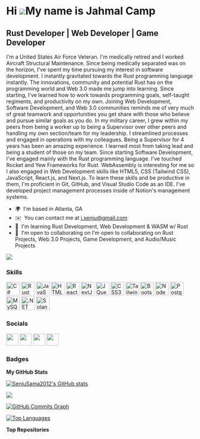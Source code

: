Hi ![](https://user-images.githubusercontent.com/18350557/176309783-0785949b-9127-417c-8b55-ab5a4333674e.gif)My name is Jahmal Camp
===================================================================================================================================

Rust Developer | Web Developer | Game Developer
-----------------------------------------------

I'm a United States Air Force Veteran. I'm medically retired and I worked Aircraft Structural Maintenance. Since being medically separated was on the horizon, I've spent my time pursuing my interest in software development. I instantly gravitated towards the Rust programming language instantly. The innovations, community and potential Rust has on the programming world and Web 3.0 made me jump into learning. Since starting, I've learned how to work towards programming goals, self-taught regiments, and productivity on my own. Joining Web Development, Software Development, and Web 3.0 communities reminds me of very much of great teamwork and opportunities you get share with those who believe and pursue similar goals as you do. In my military career, I grew within my peers from being a worker up to being a Supervisor over other peers and handling my own section/team for my leadership. I streamlined processes and engaged in operations with my colleagues. Being a Supervisor for 4 years has been an amazing experience. I learned most from taking lead and being a student of those on my team. Since starting Software Development, I've engaged mainly with the Rust programming language. I've touched Rocket and Yew Frameworks for Rust. WebAssembly is interesting for me so I also engaged in Web Development skills like HTML5, CSS (Tailwind CSS), JavaScript, React.js, and Next.js. To learn these skills and be productive in them, I'm proficient in Git, GitHub, and Visual Studio Code as an IDE. I've developed project management processes inside of Notion's management systems.

* 🌍  I'm based in Atlanta, GA
* ✉️  You can contact me at [j.senju@gmail.com](mailto:j.senju@gmail.com)
* 🧠  I'm learning Rust Development, Web Development & WASM w/ Rust
* 🤝  I'm open to collaborating on I'm open to collaborating on Rust Projects, Web 3.0 Projects, Game Development, and Audio/Music Projects

<a href="https://www.github.com/SenjuSama2012" target="_blank" rel="noreferrer"><img
src="https://img.shields.io/github/followers/SenjuSama2012?logo=github&style=for-the-badge&color=22c55e&labelColor=27272a" /></a>

### Skills


<p align="left">
<a href="https://docs.microsoft.com/en-us/dotnet/csharp/" target="_blank" rel="noreferrer"><img src="https://raw.githubusercontent.com/danielcranney/readme-generator/main/public/icons/skills/csharp-colored.svg" width="36" height="36" alt="C#" /></a>
<a href="https://www.rust-lang.org/" target="_blank" rel="noreferrer"><img src="https://raw.githubusercontent.com/danielcranney/readme-generator/main/public/icons/skills/rust-colored.svg" width="36" height="36" alt="Rust" /></a>
<a href="https://developer.mozilla.org/en-US/docs/Web/JavaScript" target="_blank" rel="noreferrer"><img src="https://raw.githubusercontent.com/danielcranney/readme-generator/main/public/icons/skills/javascript-colored.svg" width="36" height="36" alt="JavaScript" /></a>
<a href="https://developer.mozilla.org/en-US/docs/Glossary/HTML5" target="_blank" rel="noreferrer"><img src="https://raw.githubusercontent.com/danielcranney/readme-generator/main/public/icons/skills/html5-colored.svg" width="36" height="36" alt="HTML5" /></a>
<a href="https://reactjs.org/" target="_blank" rel="noreferrer"><img src="https://raw.githubusercontent.com/danielcranney/readme-generator/main/public/icons/skills/react-colored.svg" width="36" height="36" alt="React" /></a>
<a href="https://nextjs.org/docs" target="_blank" rel="noreferrer"><img src="https://raw.githubusercontent.com/danielcranney/readme-generator/main/public/icons/skills/nextjs-colored.svg" width="36" height="36" alt="NextJs" /></a>
<a href="https://jquery.com/" target="_blank" rel="noreferrer"><img src="https://raw.githubusercontent.com/danielcranney/readme-generator/main/public/icons/skills/jquery-colored.svg" width="36" height="36" alt="JQuery" /></a>
<a href="https://www.w3.org/TR/CSS/#css" target="_blank" rel="noreferrer"><img src="https://raw.githubusercontent.com/danielcranney/readme-generator/main/public/icons/skills/css3-colored.svg" width="36" height="36" alt="CSS3" /></a>
<a href="https://tailwindcss.com/" target="_blank" rel="noreferrer"><img src="https://raw.githubusercontent.com/danielcranney/readme-generator/main/public/icons/skills/tailwindcss-colored.svg" width="36" height="36" alt="TailwindCSS" /></a>
<a href="https://getbootstrap.com/" target="_blank" rel="noreferrer"><img src="https://raw.githubusercontent.com/danielcranney/readme-generator/main/public/icons/skills/bootstrap-colored.svg" width="36" height="36" alt="Bootstrap" /></a>
<a href="https://nodejs.org/en/" target="_blank" rel="noreferrer"><img src="https://raw.githubusercontent.com/danielcranney/readme-generator/main/public/icons/skills/nodejs-colored.svg" width="36" height="36" alt="NodeJS" /></a>
<a href="https://www.postgresql.org/" target="_blank" rel="noreferrer"><img src="https://raw.githubusercontent.com/danielcranney/readme-generator/main/public/icons/skills/postgresql-colored.svg" width="36" height="36" alt="PostgreSQL" /></a>
<a href="https://www.mysql.com/" target="_blank" rel="noreferrer"><img src="https://raw.githubusercontent.com/danielcranney/readme-generator/main/public/icons/skills/mysql-colored.svg" width="36" height="36" alt="MySQL" /></a>
<a href="https://dotnet.microsoft.com/en-us/" target="_blank" rel="noreferrer"><img src="https://raw.githubusercontent.com/danielcranney/readme-generator/main/public/icons/skills/dot-net-colored.svg" width="36" height="36" alt=".NET" /></a>
<a href="https://solana.com/" target="_blank" rel="noreferrer"><img src="https://raw.githubusercontent.com/danielcranney/readme-generator/main/public/icons/skills/solana-colored.svg" width="36" height="36" alt="Solana" /></a>
</p>


### Socials

<p align="left"> <a href="https://www.github.com/SenjuSama2012" target="_blank" rel="noreferrer"><img src="https://raw.githubusercontent.com/danielcranney/readme-generator/main/public/icons/socials/github.svg" width="32" height="32" /></a> <a href="https://www.linkedin.com/in/jahmalcamp" target="_blank" rel="noreferrer"><img src="https://raw.githubusercontent.com/danielcranney/readme-generator/main/public/icons/socials/linkedin.svg" width="32" height="32" /></a> <a href="https://www.stackoverflow.com/users/senjusama2012" target="_blank" rel="noreferrer"><img src="https://raw.githubusercontent.com/danielcranney/readme-generator/main/public/icons/socials/stackoverflow.svg" width="32" height="32" /></a> <a href="https://www.twitter.com/SenjuSama2012" target="_blank" rel="noreferrer"><img src="https://raw.githubusercontent.com/danielcranney/readme-generator/main/public/icons/socials/twitter.svg" width="32" height="32" /></a></p>

### Badges

<b>My GitHub Stats</b>

<a href="http://www.github.com/SenjuSama2012"><img src="https://github-readme-stats.vercel.app/api?username=SenjuSama2012&show_icons=true&hide=&count_private=true&title_color=22c55e&text_color=ffffff&icon_color=22c55e&bg_color=27272a&hide_border=true&show_icons=true" alt="SenjuSama2012's GitHub stats" /></a>

<a href="http://www.github.com/SenjuSama2012"><img src="https://github-readme-streak-stats.herokuapp.com/?user=SenjuSama2012&stroke=ffffff&background=27272a&ring=22c55e&fire=22c55e&currStreakNum=ffffff&currStreakLabel=22c55e&sideNums=ffffff&sideLabels=ffffff&dates=ffffff&hide_border=true" /></a>

<a href="http://www.github.com/SenjuSama2012"><img src="https://github-readme-activity-graph.cyclic.app/graph?username=SenjuSama2012&bg_color=27272a&color=ffffff&line=22c55e&point=ffffff&area_color=27272a&area=true&hide_border=true&custom_title=GitHub%20Commits%20Graph" alt="GitHub Commits Graph" /></a>

<a href="https://github.com/SenjuSama2012" align="left"><img src="https://github-readme-stats.vercel.app/api/top-langs/?username=SenjuSama2012&langs_count=10&title_color=22c55e&text_color=ffffff&icon_color=22c55e&bg_color=27272a&hide_border=true&locale=en&custom_title=Top%20%Languages" alt="Top Languages" /></a>

<b>Top Repositories</b>

<div width="100%" align="center"></div><br /><br /><br /><br /><br /><br /><br />
